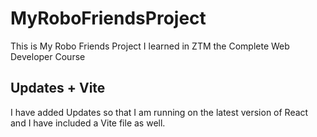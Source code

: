 # MyRoboFriendsProject
This is My Robo Friends Project I learned in ZTM the Complete Web Developer Course  

## Updates + Vite
I have added Updates so that I am running on the latest version of React and I have included a Vite file as well. 

